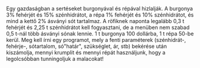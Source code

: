 Egy gazdaságban a sertéseket burgonyával és répával hizlalják. A burgonya 3% fehérjét és 15% szénhidrátot, a répa 1% fehérjét és 10% szénhidrátot, és mind a kettő 2% ásványi sót tartalmaz. A röfiknek naponta legalább 0,3 t fehérjét és 2,25 t szénhidrátot kell fogyasztani, de a menüben nem szabad 0,5 t-nál több ásványi sónak lennie. 1 t burgonya 100 dollárba, 1 t répa 50-be kerül. Meg kell írni egy programot, mely a fenti paraméterek (szénhidrát-, fehérje-, sótartalom, só"határ", szükséglet, ár, stb) bekérése után kiszámolja, mennyi krumplit és mennyi répát használjunk, hogy a legolcsóbban tunningoljuk a malacokat!
